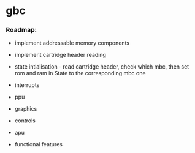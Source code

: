# gbc


### Roadmap:

 - implement addressable memory components

 - implement cartridge header reading

 - state intialisation - read cartridge header, check which mbc, then set rom and
   ram in State to the corresponding mbc one

 - interrupts

 - ppu

 - graphics

 - controls

 - apu

 - functional features
